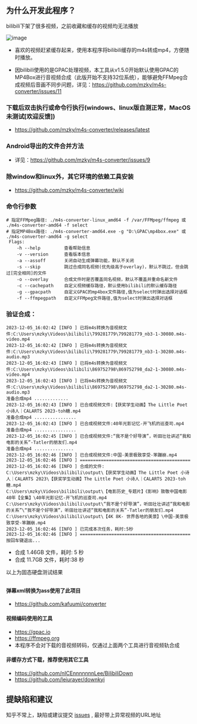 ## 为什么开发此程序？
bilibili下架了很多视频，之前收藏和缓存的视频均无法播放

![image](https://github.com/mzky/m4s-converter/assets/13345233/ea8bc799-e47d-40ca-bde4-c47193f0e453)

- 喜欢的视频赶紧缓存起来，使用本程序将bilibili缓存的m4s转成mp4，方便随时播放。

- 因bilibili使用的是GPAC处理视频，本工具从v1.5.0开始默认使用GPAC的MP4Box进行音视频合成（此版开始不支持32位系统），能够避免FFMpeg合成视频后音画不同步问题，详见：https://github.com/mzky/m4s-converter/issues/11


### 下载后双击执行或命令行执行(windows、linux版自测正常，MacOS未测试[欢迎反馈])
- https://github.com/mzky/m4s-converter/releases/latest


### Android导出的文件合并方法 
- 详见：https://github.com/mzky/m4s-converter/issues/9


### 除window和linux外，其它环境的依赖工具安装
- https://github.com/mzky/m4s-converter/wiki


### 命令行参数
```
# 指定FFMpeg路径: ./m4s-converter-linux_amd64 -f /var/FFMpeg/ffmpeg 或 ./m4s-converter-amd64 -f select
# 指定MP4Box路径: ./m4s-converter-amd64.exe -g "D:\GPAC\mp4box.exe" 或 ./m4s-converter-amd64 -g select
 Flags: 
    -h --help         查看帮助信息
    -v --version      查看版本信息
    -a --assoff       关闭自动生成弹幕功能，默认不关闭
    -s --skip         跳过合成同名视频(优先级高于overlay)，默认不跳过，但会跳过[完全相同]的文件
    -o --overlay      合成文件时是否覆盖同名视频，默认不覆盖并重命名新文件
    -c --cachepath    自定义视频缓存路径，默认使用bilibili的默认缓存路径
    -g --gpacpath     自定义GPAC的mp4box文件路径,值为select时弹出选择对话框
    -f --ffmpegpath   自定义FFMpeg文件路径,值为select时弹出选择对话框
```


### 验证合成：
```
2023-12-05_16:02:42 [INFO ] 已将m4s转换为音视频文件:C:\Users\mzky\Videos\bilibili\799281779\799281779_nb3-1-30080.m4s-video.mp4
2023-12-05_16:02:42 [INFO ] 已将m4s转换为音视频文件:C:\Users\mzky\Videos\bilibili\799281779\799281779_nb3-1-30280.m4s-audio.mp3
2023-12-05_16:02:43 [INFO ] 已将m4s转换为音视频文件:C:\Users\mzky\Videos\bilibili\869752798\869752798_da2-1-30080.m4s-video.mp4
2023-12-05_16:02:43 [INFO ] 已将m4s转换为音视频文件:C:\Users\mzky\Videos\bilibili\869752798\869752798_da2-1-30280.m4s-audio.mp3
准备合成mp4 .............
2023-12-05_16:02:43 [INFO ] 已合成视频文件:【获奖学生动画】The Little Poet 小诗人｜CALARTS 2023-toh糖.mp4
准备合成mp4 ................
2023-12-05_16:02:43 [INFO ] 已合成视频文件:40年光影记忆-开飞机的巡查司.mp4
准备合成mp4 ................
2023-12-05_16:02:45 [INFO ] 已合成视频文件:“我不是个好导演”，听田壮壮讲述“我和电影的关系”-Tatler的朋友们.mp4
准备合成mp4 ...............
2023-12-05_16:02:46 [INFO ] 已合成视频文件:中国-美景极致享受-笨蹦崩.mp4
2023-12-05_16:02:46 [INFO ] ==========================================
2023-12-05_16:02:46 [INFO ] 合成的文件:
C:\Users\mzky\Videos\bilibili\output\【获奖学生动画】The Little Poet 小诗人｜CALARTS 2023\【获奖学生动画】The Little Poet 小诗人｜CALARTS 2023-toh糖.mp4
C:\Users\mzky\Videos\bilibili\output\【电影历史_专题片】《影响》致敬中国电影40年【全集】\40年光影记忆-开飞机的巡查司.mp4
C:\Users\mzky\Videos\bilibili\output\“我不是个好导演”，听田壮壮讲述“我和电影的关系”\“我不是个好导演”，听田壮壮讲述“我和电影的关系”-Tatler的朋友们.mp4
C:\Users\mzky\Videos\bilibili\output\【4K 8K- 世界各地的美景】\中国-美景极致享受-笨蹦崩.mp4
2023-12-05_16:02:46 [INFO ] 已完成本次任务，耗时:5秒
2023-12-05_16:02:46 [INFO ] ==========================================
按回车键退出...
```

- 合成 1.46GB 文件，耗时: 5 秒
- 合成 11.7GB 文件，耗时:38 秒

以上为固态硬盘测试结果

##
#### 弹幕xml转换为ass使用了此项目
- https://github.com/kafuumi/converter


#### 视频编码使用的工具
- https://gpac.io
- https://ffmpeg.org
- 本程序不会对下载的音视频转码，仅通过上面两个工具进行音视频轨合成


#### 非缓存方式下载，推荐使用其它工具
- https://github.com/nICEnnnnnnnLee/BilibiliDown
- https://github.com/leiurayer/downkyi


## 提缺陷和建议

知乎不常上，缺陷或建议提交 [issues](https://github.com/mzky/m4s-converter/issues/new/choose) , 最好带上异常视频的URL地址

